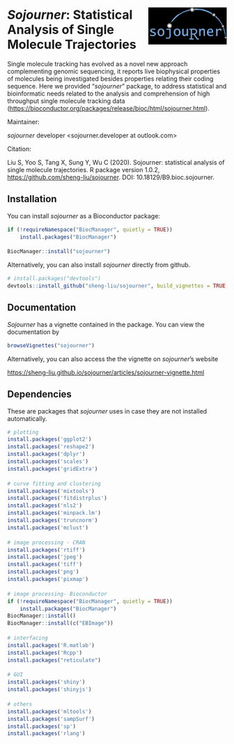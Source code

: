 
# <img src="vignettes/sojourner_logo.png" align="right" alt="" width="180" />

<!-- README.md is generated from README.Rmd. Please edit that file -->

# *Sojourner*: Statistical Analysis of Single Molecule Trajectories

<!-- badges: start -->

<!-- badges: end -->

Single molecule tracking has evolved as a novel new approach
complementing genomic sequencing, it reports live biophysical properties
of molecules being investigated besides properties relating their coding
sequence. Here we provided “*sojourner*” package, to address statistical
and bioinformatic needs related to the analysis and comprehension of
high throughput single molecule tracking data
(<https://bioconductor.org/packages/release/bioc/html/sojourner.html>).

Maintainer:

*sojourner* developer \<sojourner.developer at outlook.com\>

Citation:

Liu S, Yoo S, Tang X, Sung Y, Wu C (2020). Sojourner: statistical
analysis of single molecule trajectories. R package version 1.0.2,
<https://github.com/sheng-liu/sojourner>. DOI:
10.18129/B9.bioc.sojourner.

## Installation

You can install *sojourner* as a Bioconductor package:

``` r
if (!requireNamespace("BiocManager", quietly = TRUE))
    install.packages("BiocManager")

BiocManager::install("sojourner")
```

Alternatively, you can also install *sojourner* directly from github.

``` r
# install.packages("devtools")
devtools::install_github("sheng-liu/sojourner", build_vignettes = TRUE, ref = "master")
```

## Documentation

*Sojourner* has a vignette contained in the package. You can view the
documentation by

``` r
browseVignettes("sojourner")
```

Alternatively, you can also access the the vignette on *sojourner*’s
website

<https://sheng-liu.github.io/sojourner/articles/sojourner-vignette.html>

## Dependencies

These are packages that *sojourner* uses in case they are not installed
automatically.

``` r
# plotting
install.packages('ggplot2')
install.packages('reshape2')
install.packages('dplyr')
install.packages('scales')
install.packages('gridExtra')

# curve fitting and clustering
install.packages('mixtools')
install.packages('fitdistrplus')
install.packages('nls2')
install.packages('minpack.lm')
install.packages('truncnorm')
install.packages('mclust')

# image processing - CRAN
install.packages('rtiff')
install.packages('jpeg')
install.packages('tiff')
install.packages('png')
install.packages('pixmap')

# image processing- Bioconductor
if (!requireNamespace("BiocManager", quietly = TRUE))
    install.packages("BiocManager")
BiocManager::install()
BiocManager::install(c("EBImage"))

# interfacing
install.packages('R.matlab')
install.packages('Rcpp')
install.packages("reticulate")

# GUI
install.packages('shiny')
install.packages('shinyjs')

# others
install.packages('mltools')
install.packages('sampSurf')
install.packages('sp')
install.packages('rlang')

```
